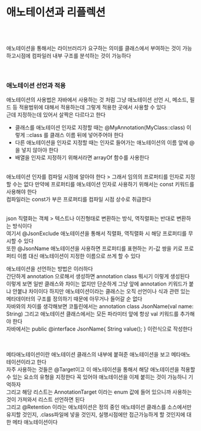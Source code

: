 # 애노테이션과 리플렉션
<br><br>

애노테이션을 통해서는 라이브러리가 요구하는 의미를 클래스에서 부여하는 것이 가능하고시점에 컴파일러 내부 구조를 분석하는 것이 가능하다 <br>
<br><br>

### 애노테이션 선언과 적용
애노테이션의 사용법은 자바에서 사용하는 것 처럼 그냥 애노테이션 선언 시, 메소드, 필드 등 적용범위에 대해서 적용하는데 그렇게 적용한 곳에서 사용할 수 있다 <br>
근데 지정하는데 있어서 살짝은 다르다고 한다 <br>
- 클래스를 애노테이션 인자로 지정할 때는 @MyAnnotation(MyClass::class) 이렇게 ::class 를 클래스 이름 뒤에 넣어주어야 한다 <br>
- 다른 애노테이션을 인자로 지정할 때는 인자로 들어가는 애노테이션의 이름 앞에 @을 넣지 않아야 한다 
- 배열을 인자로 지정하기 위해서라면 arrayOf 함수를 사용한다

<br>
애노테이션 인자를 컴파일 시점에 알아야 한다 > 그래서 임의의 프로퍼티를 인자로 지정할 수는 없다 만약에 프로퍼티를 애노테이션 인자로 사용하기 위해서는 const 키워드를 사용해야 한다 <br>
컴파일러는 const가 부은 프로퍼티를 컴파일 시점 상수로 취급한다 <br>
<br>

json 직렬화는 객체 > 텍스트나 이진형태로 변환하는 방식, 역직렬화는 반대로 변환하는 방식이다 <br>
여기서 @JsonExclude 애노테이션을 통해서 직렬화, 역직렬화 시 해당 프로퍼티를 무시할 수 있다 <br>
또한 @JsonName 애노테이션을 사용하면 프로퍼티를 표현하는 키-값 쌍을 키로 프로퍼티 이름 대신 애노테이션이 지정한 이름으로 쓰게 할 수 있다 <br>

애노테이션을 선언하는 방법은 이러하다 <br>
간단하게 annotation 으로해서 생성하면 annotation class 뭐시기 이렇게 생성된다 <br>
이렇게 보면 일반 클래스와 차이는 없지만 단순하게 그냥 앞에 annotation 키워드가 붙냐 안붙냐 차이이다 하지만 애노테이션이라는 클래스는 오직 선언이나 식과 관련 있는 메타데이터의 구조를 정의하기 때문에 아무거나 들어갈 순 없다 <br>
자바와의 차이를 생각해보면 코틀린에서는 annotation class JsonName(val name: String) 그리고 애노테이션 클래스에서는 모든 파라미터 앞에 항상 val 키워드를 추가해야 한다 <br>
자바에서는 public @interface JsonName{ String value(); } 이런식으로 작성한다 <br>
<br><br>

메타애노테이션이란 애노테이션 클래스의 내부에 붙혀준 애노테이션을 보고 메타애노테이션이라고 한다 <br>
자주 사용하는 것들은 @Target이고 이 애노테이션을 통해서 해당 애노테이션을 적용할 수 있는 요소의 유형을 지정한다 꼭 있어야 애노테이션을 이제 붙히는 것이 가능하니 기억하자 <br>
그리고 해당 리스트는 AnnotationTarget 이라는 enum 값에 들어 있으니까 사용하는 것이 가져와서 리스트 선언하면 된다 <br>
그리고 @Retention 이라는 애노테이션은 정의 중인 애노테이션 클래스를 소스에서만 유지할 것인지, .class파일에 넣을 것인지, 실행시점에만 접근가능하게 할 것인지에 대한 메타 애노테이션이다 <br>





<br><br><br><br><br><br><br><br><br><br>